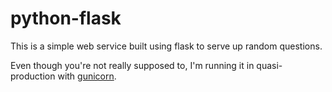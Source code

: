 # python-flask

This is a simple web service built using flask to serve up random questions.

Even though you're not really supposed to, I'm running it in quasi-production
with <a href = "http://gunicorn.org/">gunicorn</a>.
